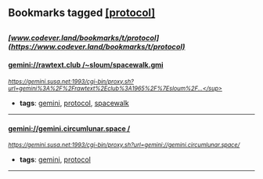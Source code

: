 ## Bookmarks tagged [[protocol]](https://www.codever.land/search?q=[protocol])

_<sup><sup>[www.codever.land/bookmarks/t/protocol](https://www.codever.land/bookmarks/t/protocol)</sup></sup>_
---
#### [ gemini://rawtext.club /~sloum/spacewalk.gmi ](https://gemini.susa.net:1993/cgi-bin/proxy.sh?url=gemini%3A%2F%2Frawtext%2Eclub%3A1965%2F%7Esloum%2Fspacewalk%2Egmi)
_<sup>https://gemini.susa.net:1993/cgi-bin/proxy.sh?url=gemini%3A%2F%2Frawtext%2Eclub%3A1965%2F%7Esloum%2F...</sup>_

* **tags**: [gemini](../tagged/gemini.md), [protocol](../tagged/protocol.md), [spacewalk](../tagged/spacewalk.md)
---
#### [ gemini://gemini.circumlunar.space / ](https://gemini.susa.net:1993/cgi-bin/proxy.sh?url=gemini://gemini.circumlunar.space/)
_<sup>https://gemini.susa.net:1993/cgi-bin/proxy.sh?url=gemini://gemini.circumlunar.space/</sup>_

* **tags**: [gemini](../tagged/gemini.md), [protocol](../tagged/protocol.md)
---
